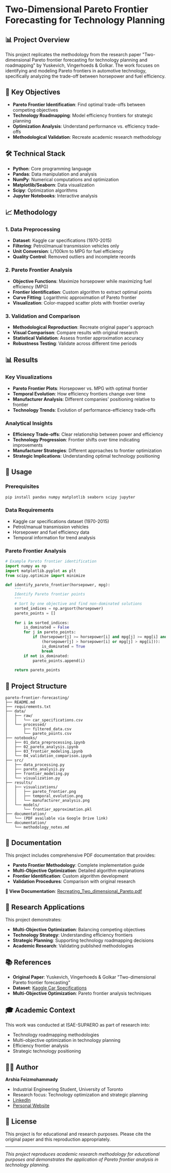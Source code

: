 # Two-Dimensional Pareto Frontier Forecasting for Technology Planning

## 📊 Project Overview

This project replicates the methodology from the research paper "Two-dimensional Pareto frontier forecasting for technology planning and roadmapping" by Yuskevich, Vingerhoeds & Golkar. The work focuses on identifying and modeling Pareto frontiers in automotive technology, specifically analyzing the trade-off between horsepower and fuel efficiency.

## 🎯 Key Objectives

- **Pareto Frontier Identification**: Find optimal trade-offs between competing objectives
- **Technology Roadmapping**: Model efficiency frontiers for strategic planning
- **Optimization Analysis**: Understand performance vs. efficiency trade-offs
- **Methodological Validation**: Recreate academic research methodology

## 🛠️ Technical Stack

- **Python**: Core programming language
- **Pandas**: Data manipulation and analysis
- **NumPy**: Numerical computations and optimization
- **Matplotlib/Seaborn**: Data visualization
- **Scipy**: Optimization algorithms
- **Jupyter Notebooks**: Interactive analysis

## 📈 Methodology

### 1. Data Preprocessing
- **Dataset**: Kaggle car specifications (1970-2015)
- **Filtering**: Petrol/manual transmission vehicles only
- **Unit Conversion**: L/100km to MPG for fuel efficiency
- **Quality Control**: Removed outliers and incomplete records

### 2. Pareto Frontier Analysis
- **Objective Functions**: Maximize horsepower while maximizing fuel efficiency (MPG)
- **Frontier Identification**: Custom algorithm to extract optimal points
- **Curve Fitting**: Logarithmic approximation of Pareto frontier
- **Visualization**: Color-mapped scatter plots with frontier overlay

### 3. Validation and Comparison
- **Methodological Reproduction**: Recreate original paper's approach
- **Visual Comparison**: Compare results with original research
- **Statistical Validation**: Assess frontier approximation accuracy
- **Robustness Testing**: Validate across different time periods

## 📊 Results

### Key Visualizations
- **Pareto Frontier Plots**: Horsepower vs. MPG with optimal frontier
- **Temporal Evolution**: How efficiency frontiers change over time
- **Manufacturer Analysis**: Different companies' positioning relative to frontier
- **Technology Trends**: Evolution of performance-efficiency trade-offs

### Analytical Insights
- **Efficiency Trade-offs**: Clear relationship between power and efficiency
- **Technology Progression**: Frontier shifts over time indicating improvements
- **Manufacturer Strategies**: Different approaches to frontier optimization
- **Strategic Implications**: Understanding optimal technology positioning

## 🚀 Usage

### Prerequisites
```bash
pip install pandas numpy matplotlib seaborn scipy jupyter
```

### Data Requirements
- Kaggle car specifications dataset (1970-2015)
- Petrol/manual transmission vehicles
- Horsepower and fuel efficiency data
- Temporal information for trend analysis

### Pareto Frontier Analysis
```python
# Example Pareto frontier identification
import numpy as np
import matplotlib.pyplot as plt
from scipy.optimize import minimize

def identify_pareto_frontier(horsepower, mpg):
    """
    Identify Pareto frontier points
    """
    # Sort by one objective and find non-dominated solutions
    sorted_indices = np.argsort(horsepower)
    pareto_points = []
    
    for i in sorted_indices:
        is_dominated = False
        for j in pareto_points:
            if (horsepower[j] >= horsepower[i] and mpg[j] >= mpg[i] and 
                (horsepower[j] > horsepower[i] or mpg[j] > mpg[i])):
                is_dominated = True
                break
        if not is_dominated:
            pareto_points.append(i)
    
    return pareto_points
```

## 📁 Project Structure

```
pareto-frontier-forecasting/
├── README.md
├── requirements.txt
├── data/
│   ├── raw/
│   │   └── car_specifications.csv
│   └── processed/
│       ├── filtered_data.csv
│       └── pareto_points.csv
├── notebooks/
│   ├── 01_data_preprocessing.ipynb
│   ├── 02_pareto_analysis.ipynb
│   ├── 03_frontier_modeling.ipynb
│   └── 04_validation_comparison.ipynb
├── src/
│   ├── data_processing.py
│   ├── pareto_analysis.py
│   ├── frontier_modeling.py
│   └── visualization.py
├── results/
│   ├── visualizations/
│   │   ├── pareto_frontier.png
│   │   ├── temporal_evolution.png
│   │   └── manufacturer_analysis.png
│   └── models/
│       └── frontier_approximation.pkl
├── documentation/
│   └── (PDF available via Google Drive link)
└── documentation/
    └── methodology_notes.md
```

## 📄 Documentation

This project includes comprehensive PDF documentation that provides:
- **Pareto Frontier Methodology**: Complete implementation guide
- **Multi-Objective Optimization**: Detailed algorithm explanations
- **Frontier Identification**: Custom algorithm development
- **Validation Procedures**: Comparison with original research

**📖 View Documentation**: [Recreating_Two_dimensional_Pareto.pdf](https://drive.google.com/file/d/1qgidOPYxjxfbk7WNfMsS9lWws5D-6szC/view?usp=sharing)

## 🔬 Research Applications

This project demonstrates:
- **Multi-Objective Optimization**: Balancing competing objectives
- **Technology Strategy**: Understanding efficiency frontiers
- **Strategic Planning**: Supporting technology roadmapping decisions
- **Academic Research**: Validating published methodologies

## 📚 References

- **Original Paper**: Yuskevich, Vingerhoeds & Golkar "Two-dimensional Pareto frontier forecasting"
- **Dataset**: [Kaggle Car Specifications](https://www.kaggle.com/datasets/CooperUnion/car-dataset)
- **Multi-Objective Optimization**: Pareto frontier analysis techniques

## 🎓 Academic Context

This work was conducted at ISAE-SUPAERO as part of research into:
- Technology roadmapping methodologies
- Multi-objective optimization in technology planning
- Efficiency frontier analysis
- Strategic technology positioning

## 👨‍💻 Author

**Arshia Feizmohammady**
- Industrial Engineering Student, University of Toronto
- Research focus: Technology optimization and strategic planning
- [LinkedIn](https://linkedin.com/in/arshiafeiz)
- [Personal Website](https://arshiafeizmohammady.com)

## 📄 License

This project is for educational and research purposes. Please cite the original paper and this reproduction appropriately.

---

*This project reproduces academic research methodology for educational purposes and demonstrates the application of Pareto frontier analysis in technology planning.*
